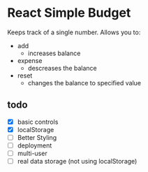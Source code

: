 # React Simple Budget

Keeps track of a single number.
Allows you to:

- add
  - increases balance
- expense
  - descreases the balance
- reset
  - changes the balance to specified value

## todo

- [x] basic controls
- [x] localStorage
- [ ] Better Styling
- [ ] deployment
- [ ] multi-user
- [ ] real data storage (not using localStorage)
